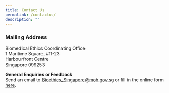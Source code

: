 ```yaml
---
title: Contact Us
permalink: /contactus/
description: ""
---
```

### **Mailing Address**

Biomedical Ethics Coordinating Office<br>
1 Maritime Square, #11-23<br>
Harbourfront Centre<br>
Singapore 099253<br>

**General Enquiries or Feedback**<br>
Send an email to Bioethics_Singapore@moh.gov.sg or fill in the online form [here](https://form.gov.sg/forms/moh/5c6276339d7a3e00178b58f8).